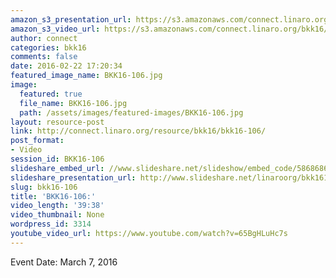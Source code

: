 ```yaml
---
amazon_s3_presentation_url: https://s3.amazonaws.com/connect.linaro.org/bkk16/Presentations/Monday/BKK16-106.pdf
amazon_s3_video_url: https://s3.amazonaws.com/connect.linaro.org/bkk16/Videos/Monday/BKK16-106%20ODP%20Project%20Update.mp4
author: connect
categories: bkk16
comments: false
date: 2016-02-22 17:20:34
featured_image_name: BKK16-106.jpg
image:
  featured: true
  file_name: BKK16-106.jpg
  path: /assets/images/featured-images/BKK16-106.jpg
layout: resource-post
link: http://connect.linaro.org/resource/bkk16/bkk16-106/
post_format:
- Video
session_id: BKK16-106
slideshare_embed_url: //www.slideshare.net/slideshow/embed_code/58686865
slideshare_presentation_url: http://www.slideshare.net/linaroorg/bkk16106-odp-project-update
slug: bkk16-106
title: 'BKK16-106:'
video_length: '39:38'
video_thumbnail: None
wordpress_id: 3314
youtube_video_url: https://www.youtube.com/watch?v=65BgHLuHc7s
---
```


Event Date: March 7, 2016